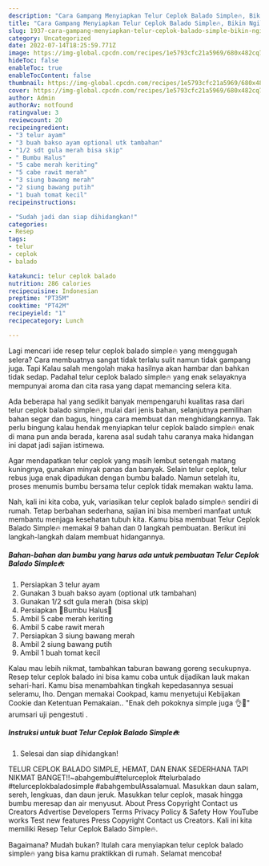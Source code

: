 ```yaml
---
description: "Cara Gampang Menyiapkan Telur Ceplok Balado Simple🔥, Bikin Ngiler"
title: "Cara Gampang Menyiapkan Telur Ceplok Balado Simple🔥, Bikin Ngiler"
slug: 1937-cara-gampang-menyiapkan-telur-ceplok-balado-simple-bikin-ngiler
category: Uncategorized
date: 2022-07-14T18:25:59.771Z
image: https://img-global.cpcdn.com/recipes/1e5793cfc21a5969/680x482cq70/telur-ceplok-balado-simple-foto-resep-utama.jpg
hideToc: false
enableToc: true
enableTocContent: false
thumbnail: https://img-global.cpcdn.com/recipes/1e5793cfc21a5969/680x482cq70/telur-ceplok-balado-simple-foto-resep-utama.jpg
cover: https://img-global.cpcdn.com/recipes/1e5793cfc21a5969/680x482cq70/telur-ceplok-balado-simple-foto-resep-utama.jpg
author: Admin
authorAv: notfound
ratingvalue: 3
reviewcount: 20
recipeingredient:
- "3 telur ayam"
- "3 buah bakso ayam optional utk tambahan"
- "1/2 sdt gula merah bisa skip"
- " Bumbu Halus"
- "5 cabe merah keriting"
- "5 cabe rawit merah"
- "3 siung bawang merah"
- "2 siung bawang putih"
- "1 buah tomat kecil"
recipeinstructions:

- "Sudah jadi dan siap dihidangkan!"
categories:
- Resep
tags:
- telur
- ceplok
- balado

katakunci: telur ceplok balado 
nutrition: 286 calories
recipecuisine: Indonesian
preptime: "PT35M"
cooktime: "PT42M"
recipeyield: "1"
recipecategory: Lunch

---
```



Lagi mencari ide resep telur ceplok balado simple🔥 yang menggugah selera? Cara membuatnya sangat tidak terlalu sulit namun tidak gampang juga. Tapi Kalau salah mengolah maka hasilnya akan hambar dan bahkan tidak sedap. Padahal telur ceplok balado simple🔥 yang enak selayaknya mempunyai aroma dan cita rasa yang dapat memancing selera kita.


Ada beberapa hal yang sedikit banyak mempengaruhi kualitas rasa dari telur ceplok balado simple🔥, mulai dari jenis bahan, selanjutnya pemilihan bahan segar dan bagus, hingga cara membuat dan menghidangkannya. Tak perlu bingung kalau hendak menyiapkan telur ceplok balado simple🔥 enak di mana pun anda berada, karena asal sudah tahu caranya maka hidangan ini dapat jadi sajian istimewa.

Agar mendapatkan telur ceplok yang masih lembut setengah matang kuningnya, gunakan minyak panas dan banyak. Selain telur ceplok, telur rebus juga enak dipadukan dengan bumbu balado. Namun setelah itu, proses menumis bumbu bersama telur ceplok tidak memakan waktu lama.


Nah, kali ini kita coba, yuk, variasikan telur ceplok balado simple🔥 sendiri di rumah. Tetap berbahan sederhana, sajian ini bisa memberi manfaat untuk membantu menjaga kesehatan tubuh kita. Kamu bisa membuat Telur Ceplok Balado Simple🔥 memakai 9 bahan dan 0 langkah pembuatan. Berikut ini langkah-langkah dalam membuat hidangannya.

<!--inarticleads1-->

##### Bahan-bahan dan bumbu yang harus ada untuk pembuatan Telur Ceplok Balado Simple🔥:

1. Persiapkan 3 telur ayam
1. Gunakan 3 buah bakso ayam (optional utk tambahan)
1. Gunakan 1/2 sdt gula merah (bisa skip)
1. Persiapkan  🥥Bumbu Halus🥥
1. Ambil 5 cabe merah keriting
1. Ambil 5 cabe rawit merah
1. Persiapkan 3 siung bawang merah
1. Ambil 2 siung bawang putih
1. Ambil 1 buah tomat kecil


Kalau mau lebih nikmat, tambahkan taburan bawang goreng secukupnya. Resep telur ceplok balado ini bisa kamu coba untuk dijadikan lauk makan sehari-hari. Kamu bisa menambahkan tingkah kepedasannya sesuai seleramu, lho. Dengan memakai Cookpad, kamu menyetujui Kebijakan Cookie dan Ketentuan Pemakaian.. &#34;Enak deh pokoknya simple juga 👌🤗&#34; arumsari uji pengestuti . 

<!--inarticleads2-->

##### Instruksi untuk buat Telur Ceplok Balado Simple🔥:


1. Selesai dan siap dihidangkan!

TELUR CEPLOK BALADO SIMPLE, HEMAT, DAN ENAK SEDERHANA TAPI NIKMAT BANGET!!~abahgembul#telurceplok #telurbalado #telurceplokbaladosimple #abahgembulAssalamual. Masukkan daun salam, sereh, lengkuas, dan daun jeruk. Masukkan telur ceplok, masak hingga bumbu meresap dan air menyusut. About Press Copyright Contact us Creators Advertise Developers Terms Privacy Policy &amp; Safety How YouTube works Test new features Press Copyright Contact us Creators. Kali ini kita memiliki Resep Telur Ceplok Balado Simple🔥. 

Bagaimana? Mudah bukan? Itulah cara menyiapkan telur ceplok balado simple🔥 yang bisa kamu praktikkan di rumah. Selamat mencoba!
